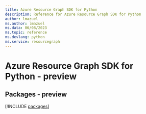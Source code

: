```yaml
---
title: Azure Resource Graph SDK for Python
description: Reference for Azure Resource Graph SDK for Python
author: lmazuel
ms.author: lmazuel
ms.data: 06/08/2023
ms.topic: reference
ms.devlang: python
ms.service: resourcegraph
---
```

# Azure Resource Graph SDK for Python - preview
## Packages - preview
[!INCLUDE [packages](resource-graph-index.md)]